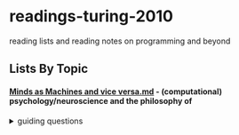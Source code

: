 # readings-turing-2010
reading lists and reading notes on programming and beyond

## Lists By Topic
#### [Minds as Machines and vice versa.md](https://github.com/kellydinneen/readings-turing-2010/blob/master/Minds%20as%20Machines%20and%20vice%20versa.md) - (computational) psychology/neuroscience and the philosophy of
<details>
<summary> guiding questions </summary> <br> <ul>
<li><em>how can learn from the human mind to build better software?</em></li>
<ul>
<li>how can we (and should we) model computers on ourselves?</li>
<li>how can we avoid the pitfalls of human psychology when designing computer 'psychologies'</li>
<li>does framing software as psychology help us or hurt us as designers?</li>	
</ul><br>	
<li><em>how can we build software that is better for the human mind</em></li>
<ul>
<li>how is the technology we use contributing to our wellbeing, planting new epistemic habits, changing the way we think</li>
<li>what can psychology + neuroscience tell us about how can we do better for users</li>
<li>how can we augment + fill in the gaps of human capacities rather than merely replicating + replacing them</li>	
</ul><br>		
<li><em>how can understanding of computers enhance our understanding of the mind</em></li>
<ul>
<li>what can psychologists/neuroscientists learn from programmers and computer scientists about the nature of information and thought</li>	
</ul><br>		
<li><em>how can software be used as a tool in behavioral science research</em></li>
<ul>
<li>for modelling of neural function, decision making, social interaction</li>
<li>for data processing</li>
<li>for data collection (e.g. scaled, web hosted surveys and digital experiments)</li>	
<li>for communication and education</li>	
</ul><br>		
<li><em>what should we think about AI?</em></li>
<ul>
<li>what is there to be afraid of?</li>
<li>what kind of control do we have over the future?</li>
</ul>
</ul>
	
</details>

